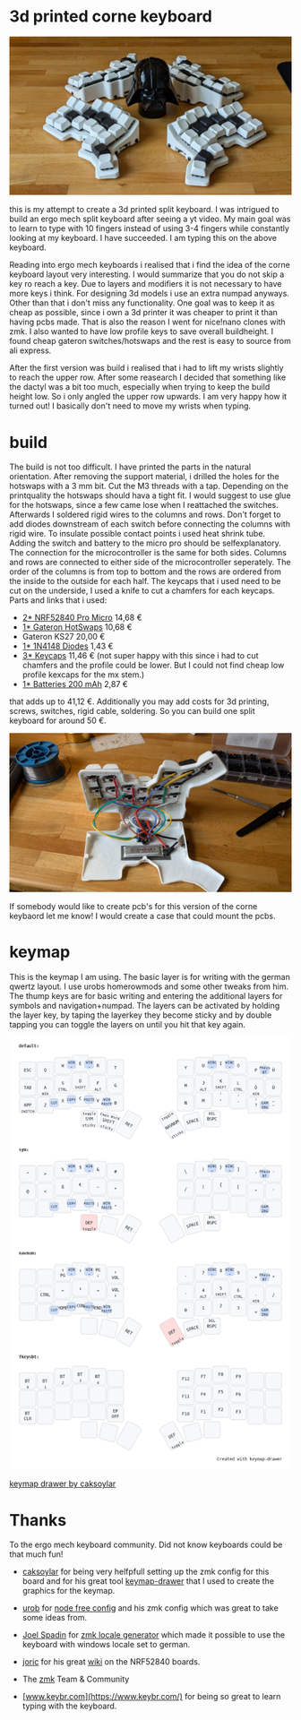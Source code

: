 3d printed corne keyboard
==========================
![dashboard](3dpcorne.jpg)

this is my attempt to create a 3d printed split keyboard. I was intrigued to build an ergo mech split keyboard after seeing a yt video. My main goal was to learn to type with 10 fingers instead of using 3-4 fingers while constantly looking at my keyboard. I have succeeded. I am typing this on the above keyboard.

Reading into ergo mech keyboards i realised that i find the idea of the corne keyboard layout very interesting. I would summarize that you do not skip a key ro reach a key. Due to layers and modifiers it is not necessary to have more keys i think. For designing 3d models i use an extra numpad anyways. Other than that i don't miss any functionality. One goal was to keep it as cheap as possible, since i own a 3d printer it was cheaper to print it than having pcbs made. That is also the reason I went for nice!nano clones with zmk. I also wanted to have low profile keys to save overall buildheight. I found cheap gateron switches/hotswaps and the rest is easy to source from ali express.

After the first version was build i realised that i had to lift my wrists slightly to reach the upper row. After some reasearch I decided that something like the dactyl was a bit too much, especially when trying to keep the build height low. So i only angled the upper row upwards. I am very happy how it turned out! I basically don't need to move my wrists when typing.

build
==========================
The build is not too difficult. I have printed the parts in the natural orientation. After removing the support material, i drilled the holes for the hotswaps with a 3 mm bit. Cut the M3 threads with a tap. Depending on the printquality the hotswaps should hava a tight fit. I would suggest to use glue for the hotswaps, since a few came lose when I reattached the switches. Afterwards I soldered rigid wires to the columns and rows. Don't forget to add diodes downstream of each switch before connecting the columns with rigid wire. To insulate possible contact points i used heat shrink tube. Adding the switch and battery to the micro pro should be selfexplanatory. The connection for the microcontroller is the same for both sides. Columns and rows are connected to either side of the microcontroller seperately. The order of the columns is from top to bottom and the rows are ordered from the inside to the outside for each half. The keycaps that i used need to be cut on the underside, I used a knife to cut a chamfers for each keycaps. Parts and links that i used:

- [2* NRF52840 Pro Micro](https://www.aliexpress.com/item/1005006035267231.html?spm=a2g0o.order_list.order_list_main.90.39655c5fdYkAzp) 14,68 €
- [1* Gateron HotSwaps](https://www.aliexpress.com/item/1005006364529726.html?spm=a2g0o.order_list.order_list_main.95.39655c5fdYkAzp) 10,68 €
- Gateron KS27 20,00 €
- [1* 1N4148 Diodes](https://www.aliexpress.com/item/1005006127068810.html?spm=a2g0o.order_list.order_list_main.135.39655c5fdYkAzp) 1,43 €
- [3* Keycaps](https://www.aliexpress.com/item/1005005305167568.html?spm=a2g0o.order_list.order_list_main.35.39655c5fdYkAzp) 11,46 € (not super happy with this since i had to cut chamfers and the profile could be lower. But I could not find cheap low profile kexcaps for the mx stem.)
- [1* Batteries 200 mAh](https://www.aliexpress.com/item/1005006284939857.html?spm=a2g0o.order_list.order_list_main.84.39655c5fdYkAzp) 2,87 €

that adds up to 41,12 €. Additionally you may add costs for 3d printing, screws, switches, rigid cable, soldering. So you can build one split keyboard for around 50 €.

![wiring](internals.jpg)

If somebody would like to create pcb's for this version of the corne keybaord let me know! I would create a case that could mount the pcbs.

keymap
==========================

This is the keymap I am using. The basic layer is for writing with the german qwertz layout. I use urobs homerowmods and some other tweaks from him. The thump keys are for basic writing and entering the additional layers for symbols and navigation+numpad. The layers can be activated by holding the layer key, by taping the layerkey they become sticky and by double tapping you can toggle the layers on until you hit that key again.

![alt text](https://github.com/Finnitio/3dpcorne-shield-nodefree/blob/main/my_keymap.png?raw=true)

[keymap drawer by caksoylar](https://caksoylar.github.io/keymap-drawer?keymap_yaml=H4sIAAAAAAAC_42W3XbaRhDH7_0UU5xGaSssA_6kHwmWJZsYg2pkOzR1iYC14SAQkUQIh5CLXvQ6Tc7pVc_pC_SiF32C-E3yJF3tzMqikW1u-I3_OzM7-zErr4JZrlSgXIUWc70JXPaY24FJL-yCA68cd8zA7fUZzF4O-s0-m7Y8x-8U4ZL5fi_Qggljo_nKKng-zDw_7HpN15l647AIs2Dk9jhDf8xU8L1JUISCCm3PHQ-G3N5UIeyOBy1u5udRioAx6IbhKChq2hWff9xaa3sDre30A2_qOr7GZx84o2zHdybM11qu19IGTm-oHRmN45LVrFuGvjborGIBK1THCsBi5W3PH7Km74VOyDo0KmuulBq1U7spKm8WXm81C1Ea5gdRmg67dMauyJgFo64Lwo-Ic4SBOEHYiAbiFFFG1BAW4vpPQbu0JzjjtZRU6BbhvFydQ6zVhabbJ5V5rO0LrX5YNu0b0RRiqUISHCAOY4eniw6RdJSWqJIy4_UfcWkL1YuqLQvTnJdt_ZDGf0I8Q9DGnSFwwVBFHMeJFFVRgd8N5VvlZmZljcRiUnxM4hdJMUtiMyHWG8eiuCDstftTMR56V1cuS7hEy_-_k-6MAjj3_A76nRh27F8tnVVP78xat0q6Efvv1S1duOwbYkeD6QAvFGR-yZDxgzS-lMYDaTyUxioZP9PfX8mBuTQupKFI44U0nkjjOzKu_0J--vVvGnkrXb4mQ0M8Inkmx5-ToWQUUj7-S9Jtv5k3MvjjP7e5fi7PwumIFaHLnyf-ckQbiJc8udfkKg8IljiAofNqOKYzUJQkPv32O1gH0hS0Drj5IR49q1UwYI3Wvo3YQewivlncScoetRQlekeUid8L8uSxJieIFrDxeedupnXuVkrnZrKZxdbVUtZ9WDvG7dJr2JVGdT85DuuIHCKPKAhkvs-kZCTc9M39J3n3oV3y5zxo0VMsHLBnlfVEt0stl6LlU7RCirZBGq3AzOFqTTxoEw_a3L19zUvAzOFOmhuITcRWiuueDXrl5N6MhgU106Tk60QE1V-4N8fN9yXldPCHf51bHv80ZmFUhOd5fgvzWxd8qM-v3Wl01C6X6aupRi-dSt12IUO2kyE1q7FMzA6P2aYYq1S3jWWCdnnQDgXxy790IG-2QiIMe_O-IP5fTn4h6N0SQXwrEgXqS0bxzdhdjFqmwNy6CrkcxZlHvJf4zbor7j-rE4F3JQoAAA%3D%3D)

Thanks
==========================
To the ergo mech keyboard community. Did not know keyboards could be that much fun!

- [caksoylar](https://github.com/caksoylar) for being very helfpfull setting up the zmk config for this board and for his great tool [keymap-drawer](https://github.com/caksoylar/keymap-drawer) that I used to create the graphics for the keymap.

- [urob](https://github.com/urob) for [node free config](https://github.com/urob/zmk-helpers) and his zmk config which was great to take some ideas from.

- [Joel Spadin](https://github.com/joelspadin) for [zmk locale generator](https://github.com/joelspadin/zmk-locale-generator) which made it possible to use the keyboard with windows locale set to german.

- [joric](https://github.com/joric) for his great [wiki](https://github.com/joric/nrfmicro/wiki/Alternatives) on the NRF52840 boards.

- The [zmk](https://zmk.dev/) Team & Community

- [www.keybr.com](https://www.keybr.com/) for being so great to learn typing with the keyboard.
